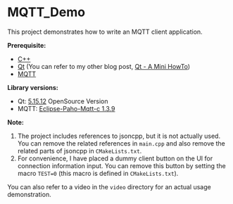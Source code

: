 # MQTT_Demo

This project demonstrates how to write an MQTT client application.

**Prerequisite:**

- [C++](https://en.wikipedia.org/wiki/C%2B%2B)
- [Qt](https://en.wikipedia.org/wiki/Qt_(software)) (You can refer to my other blog post, [Qt - A Mini HowTo](https://heather-earth-9da.notion.site/Qt-A-Mini-HowTo-d050eca712954e8c9a268f3a856e7360))
- [MQTT](https://en.wikipedia.org/wiki/MQTT)

**Library versions:**

- Qt: [5.15.12](https://download.qt.io/official_releases/qt/5.15/5.15.12/single/) OpenSource Version
- MQTT: [Eclipse-Paho-Mqtt-c 1.3.9](https://github.com/eclipse/paho.mqtt.c)

**Note:**

1. The project includes references to jsoncpp, but it is not actually used. You can remove the related references in `main.cpp` and also remove the related parts of jsoncpp in `CMakeLists.txt`.
2. For convenience, I have placed a dummy client button on the UI for connection information input. You can remove this button by setting the macro `TEST=0` (this macro is defined in `CMakeLists.txt`).

You can also refer to a video in the `video` directory for an actual usage demonstration.
